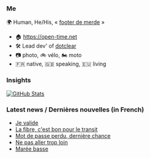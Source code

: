 ### Me

🌍 Human, He/His, « [footer de merde](https://open-time.net/post/2013/07/17/La-veritable-histoire-du-Footer-de-merde-) » 
* 🏠 https://open-time.net 
* 🛠️ Lead dev' of [dotclear](https://git.dotclear.org/dev/dotclear)
* 📷 photo, 🚲 vélo, 🏍️ moto 
* 🇫🇷 native, 🇬🇧 speaking, 🇪🇺 living

### Insights

[![GitHub Stats](https://github-readme-stats-sigma-five.vercel.app/api?username=franck-paul)](https://github.com/franck-paul)

### Latest news / Dernières nouvelles (in French)

<!-- BLOG-POST-LIST:START -->
- [Je valide](https://open-time.net/post/2025/03/23/Je-valide)
- [La fibre, c&#39;est bon pour le transit](https://open-time.net/post/2025/03/22/La-fibre-c-est-bon-pour-le-transit)
- [Mot de passe perdu, dernière chance](https://open-time.net/post/2025/03/21/Mot-de-passe-perdu-derniere-chance)
- [Ne pas aller trop loin](https://open-time.net/post/2025/03/20/Ne-pas-aller-trop-loin)
- [Marée basse](https://open-time.net/post/2025/03/19/Maree-basse)
<!-- BLOG-POST-LIST:END -->
